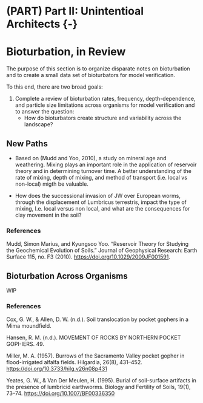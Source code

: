 # (PART) Part II: Unintentioal Architects {-} 
# Bioturbation, in Review



The purpose of this section is to organize disparate notes on bioturbation and to create a small data set of bioturbators for model verification.

To this end, there are two broad goals:

1.  Complete a review of bioturbation rates, frequency, depth-dependence, and particle size limitations across organisms for model verification and to answer the question:
    -   How do bioturbators create structure and variability across the landscape?

## New Paths

-   Based on (Mudd and Yoo, 2010), a study on mineral age and weathering. Mixing plays an important role in the application of reservoir theory and in determining turnover time. A better understanding of the rate of mixing, depth of mixing, and method of transport (i.e. local vs non-local) migth be valuable.

-   How does the successional invasion of JW over European worms, through the displacement of Lumbricus terrestris, impact the type of mixing, I.e. local versus non local, and what are the consequences for clay movement in the soil?

### References

Mudd, Simon Marius, and Kyungsoo Yoo. “Reservoir Theory for Studying the Geochemical Evolution of Soils.” Journal of Geophysical Research: Earth Surface 115, no. F3 (2010). <https://doi.org/10.1029/2009JF001591>.

## Bioturbation Across Organisms

WIP

### References

Cox, G. W., & Allen, D. W. (n.d.). Soil translocation by pocket gophers in a Mima moundfield.

Hansen, R. M. (n.d.). MOVEMENT OF ROCKS BY NORTHERN POCKET GOPI-IERS. 49.

Miller, M. A. (1957). Burrows of the Sacramento Valley pocket gopher in flood-irrigated alfalfa fields. Hilgardia, 26(8), 431–452. <https://doi.org/10.3733/hilg.v26n08p431>

Yeates, G. W., & Van Der Meulen, H. (1995). Burial of soil-surface artifacts in the presence of lumbricid earthworms. Biology and Fertility of Soils, 19(1), 73–74. <https://doi.org/10.1007/BF00336350>
